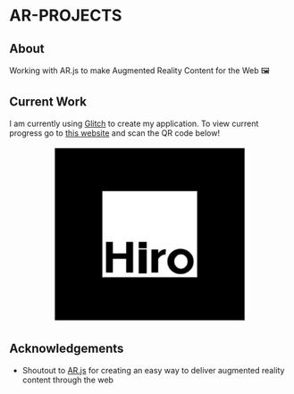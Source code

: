 # AR-PROJECTS

## About
Working with AR.js to make Augmented Reality Content for the Web 🖼

## Current Work
I am currently using [Glitch](https://glitch.com/) to create my application. To view current progress go to [this website](https://troubled-elf.glitch.me/) and scan the QR code below!

<p align="center">
  <img src="https://raw.githubusercontent.com/alaydeliwala/ar-projects/master/assets/readme_assets/hiro_marker.png" width="350" title="hiro marker">
</p>

## Acknowledgements
 - Shoutout to [AR.js](https://github.com/jeromeetienne/AR.js/) for creating an easy way to deliver augmented reality content through the web
